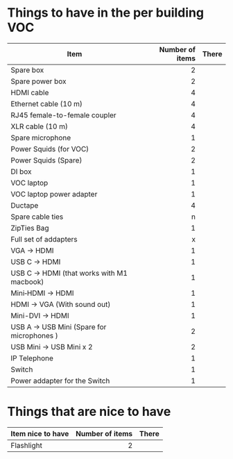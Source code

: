 # Things to have in the per building VOC

| Item                                      | Number of items | There |
| ----------------------------------------- | --------------: | ----- |
| Spare box                                 |               2 |       |
| Spare power box                           |               2 |
| HDMI cable                                |               4 |
| Ethernet cable (10 m)                     |               4 |
| RJ45 female-to-female coupler             |               4 |
| XLR cable (10 m)                          |               4 |
| Spare microphone                          |               1 |
| Power Squids (for VOC)                    |               2 |
| Power Squids (Spare)                      |               2 |
| DI box                                    |               1 |
| VOC laptop                                |               1 |
| VOC laptop power adapter                  |               1 |
| Ductape                                   |               4 |
| Spare cable ties                          |               n |
| ZipTies Bag                               |               1 |
| Full set of addapters                     |               x |
| VGA → HDMI                                |               1 |
| USB C → HDMI                              |               1 |
| USB C → HDMI (that works with M1 macbook) |               1 |
| Mini‑HDMI → HDMI                          |               1 |
| HDMI → VGA (With sound out)               |               1 |
| Mini-DVI → HDMI                           |               1 |
| USB A → USB Mini (Spare for microphones ) |               2 |
| USB Mini → USB Mini x 2                   |               2 |
| IP Telephone                              |               1 |
| Switch                                    |               1 |
| Power addapter for the Switch             |               1 |


# Things that are nice to have

| Item nice to have | Number of items | There |
| ----------------- | --------------: | ----- |
| Flashlight        |               2 |

